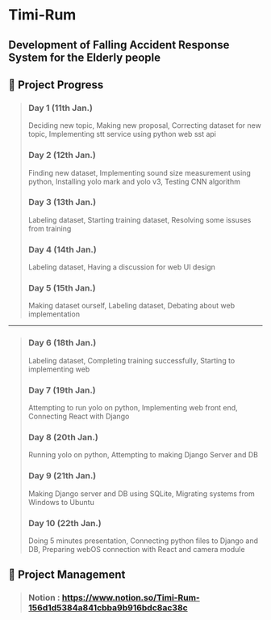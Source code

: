 # Timi-Rum

## Development of Falling Accident Response System for the Elderly people

## 📅 Project Progress

> ### Day 1 (11th Jan.) 
> Deciding new topic, Making new proposal, Correcting dataset for new topic, Implementing stt service using python web sst api 
> ### Day 2 (12th Jan.) 
> Finding new dataset, Implementing sound size measurement using python, Installing yolo mark and yolo v3, Testing CNN algorithm
> ### Day 3 (13th Jan.) 
> Labeling dataset, Starting training dataset, Resolving some issuses from training
> ### Day 4 (14th Jan.) 
> Labeling dataset, Having a discussion for web UI design 
> ### Day 5 (15th Jan.) 
> Making dataset ourself, Labeling dataset, Debating about web implementation
------------
> ### Day 6 (18th Jan.) 
> Labeling dataset, Completing training successfully, Starting to implementing web
> ### Day 7 (19th Jan.) 
> Attempting to run yolo on python, Implementing web front end, Connecting React with Django
> ### Day 8 (20th Jan.) 
> Running yolo on python, Attempting to making Django Server and DB
> ### Day 9 (21th Jan.) 
> Making Django server and DB using SQLite, Migrating systems from Windows to Ubuntu 
> ### Day 10 (22th Jan.) 
> Doing 5 minutes presentation, Connecting python files to Django and DB, Preparing webOS connection with React and camera module

## 🧩 Project Management

> ### Notion : https://www.notion.so/Timi-Rum-156d1d5384a841cbba9b916bdc8ac38c
